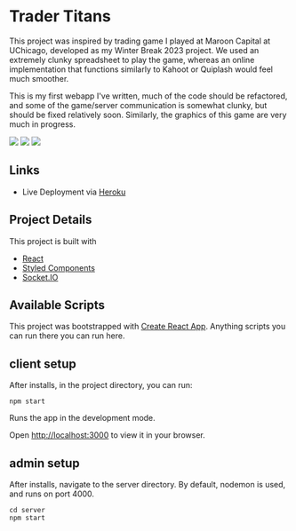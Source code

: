 # Trader Titans

This project was inspired by trading game I played at Maroon Capital at UChicago, developed as my Winter Break 2023 project. We used an extremely clunky spreadsheet to play the game, whereas an online implementation that functions similarly to Kahoot or Quiplash would feel much smoother.

This is my first webapp I've written, much of the code should be refactored, and some of the game/server communication is somewhat clunky, but should be fixed relatively soon. Similarly, the graphics of this game are very much in progress.

![](./screenshots/admin1.jpg)
![](./screenshots/player1.jpg)
![](./screenshots/rules1.jpg)

## Links
- Live Deployment via [Heroku](https://trader-titans-061579df4c4c.herokuapp.com/)

## Project Details
This project is built with

- [React](https://reactjs.org)
- [Styled Components](https://styled-components.com)
- [Socket.IO](https://socket.io)


## Available Scripts

This project was bootstrapped with [Create React App](https://github.com/facebook/create-react-app). Anything scripts you can run there you can run here.


## client setup

After installs, in the project directory, you can run:

```
npm start
```

Runs the app in the development mode.

Open [http://localhost:3000](http://localhost:3000) to view it in your browser.

## admin setup

After installs, navigate to the server directory. By default, nodemon is used, and runs on port 4000.

```
cd server
npm start
```

